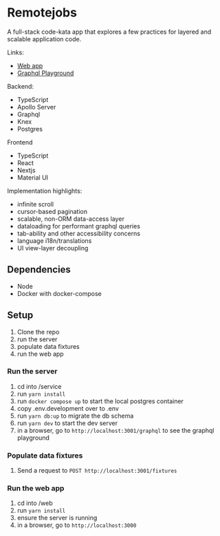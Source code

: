 # Remotejobs

A full-stack code-kata app that explores a few practices for layered and scalable application code.

Links:
- [Web app](https://web-dot-briet-practice-projects.uc.r.appspot.com/)
- [Graphql Playground](https://service-dot-briet-practice-projects.uc.r.appspot.com/graphql)

Backend: 
- TypeScript
- Apollo Server
- Graphql
- Knex
- Postgres

Frontend
- TypeScript
- React
- Nextjs
- Material UI

Implementation highlights:
- infinite scroll
- cursor-based pagination
- scalable, non-ORM data-access layer
- dataloading for performant graphql queries
- tab-ability and other accessibility concerns
- language i18n/translations
- UI view-layer decoupling

## Dependencies
- Node
- Docker with docker-compose

## Setup
1. Clone the repo
1. run the server
1. populate data fixtures
1. run the web app

### Run the server
1. cd into /service
1. run `yarn install`
1. run `docker compose up` to start the local postgres container
1. copy .env.development over to .env
1. run `yarn db:up` to migrate the db schema
1. run `yarn dev` to start the dev server
1. in a browser, go to `http://localhost:3001/graphql` to see the graphql playground

### Populate data fixtures
1. Send a request to `POST http://localhost:3001/fixtures`

### Run the web app
1. cd into /web
1. run `yarn install`
1. ensure the server is running
1. in a browser, go to `http://localhost:3000`
